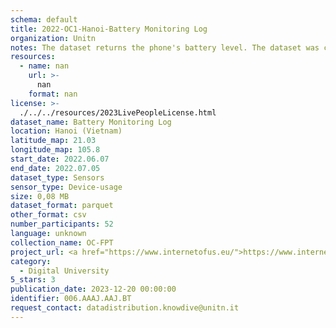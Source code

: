 ```yaml
---
schema: default
title: 2022-OC1-Hanoi-Battery Monitoring Log
organization: Unitn
notes: The dataset returns the phone's battery level. The dataset was collected as part of the WeNet project, a Horizon 2020 funded project that aims at developing a diversity-aware, machine-mediated paradigm for social interactions. It collected information on the eating/drinking activities of the students of the FPT University.
resources:
  - name: nan
    url: >-
      nan
    format: nan
license: >-
  ./../../resources/2023LivePeopleLicense.html
dataset_name: Battery Monitoring Log
location: Hanoi (Vietnam)
latitude_map: 21.03
longitude_map: 105.8
start_date: 2022.06.07
end_date: 2022.07.05
dataset_type: Sensors
sensor_type: Device-usage
size: 0,08 MB
dataset_format: parquet
other_format: csv
number_participants: 52
language: unknown
collection_name: OC-FPT
project_url: <a href="https://www.internetofus.eu/">https://www.internetofus.eu/</a>
category:
  - Digital University
5_stars: 3
publication_date: 2023-12-20 00:00:00
identifier: 006.AAAJ.AAJ.BT
request_contact: datadistribution.knowdive@unitn.it
---
```

